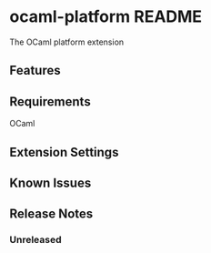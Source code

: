# ocaml-platform README

The OCaml platform extension

## Features

## Requirements

OCaml

## Extension Settings

## Known Issues


## Release Notes

### Unreleased

